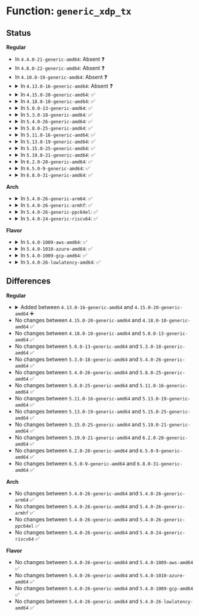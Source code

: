 # Function: <code>generic_xdp_tx</code>

## Status
<b>Regular</b>
<ul>
<li>
In <code>4.4.0-21-generic-amd64</code>: Absent ❓
</li>
<li>
In <code>4.8.0-22-generic-amd64</code>: Absent ❓
</li>
<li>
In <code>4.10.0-19-generic-amd64</code>: Absent ❓
</li>
<li>
<details>
<summary>In <code>4.13.0-16-generic-amd64</code>: Absent ❓</summary>

```json
{
  "name": "generic_xdp_tx",
  "collision_type": "Unique Static",
  "inline_type": "Full",
  "funcs": [
    {
      "addr": 18446744071587039971,
      "name": "generic_xdp_tx",
      "external": false,
      "loc": "net/core/dev.c:4437",
      "file": "net/core/dev.c",
      "inline": "not declared, inlined",
      "caller_inline": [
        "net/core/dev.c:netif_receive_skb_internal"
      ],
      "caller_func": []
    }
  ],
  "symbols": []
}
```
</details>
</li>
<li>
<details>
<summary>In <code>4.15.0-20-generic-amd64</code>: ✅</summary>

```c
void generic_xdp_tx(struct sk_buff * skb, struct bpf_prog * xdp_prog)
```

```json
{
  "name": "generic_xdp_tx",
  "collision_type": "Unique Global",
  "inline_type": "No",
  "funcs": [
    {
      "addr": 18446744071587537984,
      "name": "generic_xdp_tx",
      "external": true,
      "loc": "net/core/dev.c:3997",
      "file": "net/core/dev.c",
      "inline": "seen, unknown",
      "caller_inline": [],
      "caller_func": [
        "drivers/net/tun.c:tun_get_user",
        "net/core/dev.c:do_xdp_generic"
      ]
    }
  ],
  "symbols": [
    {
      "addr": 18446744071587537984,
      "name": "generic_xdp_tx",
      "section": ".text",
      "bind": "STB_GLOBAL",
      "size": 378
    }
  ]
}
```
</details>
</li>
<li>
<details>
<summary>In <code>4.18.0-10-generic-amd64</code>: ✅</summary>

```c
void generic_xdp_tx(struct sk_buff * skb, struct bpf_prog * xdp_prog)
```

```json
{
  "name": "generic_xdp_tx",
  "collision_type": "Unique Global",
  "inline_type": "No",
  "funcs": [
    {
      "addr": 18446744071587841888,
      "name": "generic_xdp_tx",
      "external": true,
      "loc": "net/core/dev.c:4116",
      "file": "net/core/dev.c",
      "inline": "seen, unknown",
      "caller_inline": [],
      "caller_func": [
        "kernel/bpf/devmap.c:dev_map_generic_redirect",
        "net/core/filter.c:xdp_do_generic_redirect"
      ]
    }
  ],
  "symbols": [
    {
      "addr": 18446744071587841888,
      "name": "generic_xdp_tx",
      "section": ".text",
      "bind": "STB_GLOBAL",
      "size": 347
    }
  ]
}
```
</details>
</li>
<li>
<details>
<summary>In <code>5.0.0-13-generic-amd64</code>: ✅</summary>

```c
void generic_xdp_tx(struct sk_buff * skb, struct bpf_prog * xdp_prog)
```

```json
{
  "name": "generic_xdp_tx",
  "collision_type": "Unique Global",
  "inline_type": "No",
  "funcs": [
    {
      "addr": 18446744071587975536,
      "name": "generic_xdp_tx",
      "external": true,
      "loc": "net/core/dev.c:4425",
      "file": "net/core/dev.c",
      "inline": "seen, unknown",
      "caller_inline": [],
      "caller_func": [
        "kernel/bpf/devmap.c:dev_map_generic_redirect",
        "net/core/filter.c:xdp_do_generic_redirect"
      ]
    }
  ],
  "symbols": [
    {
      "addr": 18446744071587975536,
      "name": "generic_xdp_tx",
      "section": ".text",
      "bind": "STB_GLOBAL",
      "size": 344
    }
  ]
}
```
</details>
</li>
<li>
<details>
<summary>In <code>5.3.0-18-generic-amd64</code>: ✅</summary>

```c
void generic_xdp_tx(struct sk_buff * skb, struct bpf_prog * xdp_prog)
```

```json
{
  "name": "generic_xdp_tx",
  "collision_type": "Unique Global",
  "inline_type": "No",
  "funcs": [
    {
      "addr": 18446744071588289376,
      "name": "generic_xdp_tx",
      "external": true,
      "loc": "net/core/dev.c:4439",
      "file": "net/core/dev.c",
      "inline": "seen, unknown",
      "caller_inline": [],
      "caller_func": [
        "kernel/bpf/devmap.c:dev_map_generic_redirect",
        "net/core/filter.c:xdp_do_generic_redirect"
      ]
    }
  ],
  "symbols": [
    {
      "addr": 18446744071588289376,
      "name": "generic_xdp_tx",
      "section": ".text",
      "bind": "STB_GLOBAL",
      "size": 339
    }
  ]
}
```
</details>
</li>
<li>
<details>
<summary>In <code>5.4.0-26-generic-amd64</code>: ✅</summary>

```c
void generic_xdp_tx(struct sk_buff * skb, struct bpf_prog * xdp_prog)
```

```json
{
  "name": "generic_xdp_tx",
  "collision_type": "Unique Global",
  "inline_type": "No",
  "funcs": [
    {
      "addr": 18446744071588494752,
      "name": "generic_xdp_tx",
      "external": true,
      "loc": "net/core/dev.c:4341",
      "file": "net/core/dev.c",
      "inline": "seen, unknown",
      "caller_inline": [],
      "caller_func": [
        "kernel/bpf/devmap.c:dev_map_generic_redirect",
        "net/core/filter.c:xdp_do_generic_redirect"
      ]
    }
  ],
  "symbols": [
    {
      "addr": 18446744071588494752,
      "name": "generic_xdp_tx",
      "section": ".text",
      "bind": "STB_GLOBAL",
      "size": 339
    }
  ]
}
```
</details>
</li>
<li>
<details>
<summary>In <code>5.8.0-25-generic-amd64</code>: ✅</summary>

```c
void generic_xdp_tx(struct sk_buff * skb, struct bpf_prog * xdp_prog)
```

```json
{
  "name": "generic_xdp_tx",
  "collision_type": "Unique Global",
  "inline_type": "No",
  "funcs": [
    {
      "addr": 18446744071589365696,
      "name": "generic_xdp_tx",
      "external": true,
      "loc": "net/core/dev.c:4704",
      "file": "net/core/dev.c",
      "inline": "seen, unknown",
      "caller_inline": [],
      "caller_func": [
        "kernel/bpf/devmap.c:dev_map_generic_redirect",
        "net/core/filter.c:xdp_do_generic_redirect"
      ]
    }
  ],
  "symbols": [
    {
      "addr": 18446744071589365696,
      "name": "generic_xdp_tx",
      "section": ".text",
      "bind": "STB_GLOBAL",
      "size": 334
    }
  ]
}
```
</details>
</li>
<li>
<details>
<summary>In <code>5.11.0-16-generic-amd64</code>: ✅</summary>

```c
void generic_xdp_tx(struct sk_buff * skb, struct bpf_prog * xdp_prog)
```

```json
{
  "name": "generic_xdp_tx",
  "collision_type": "Unique Global",
  "inline_type": "No",
  "funcs": [
    {
      "addr": 18446744071589371264,
      "name": "generic_xdp_tx",
      "external": true,
      "loc": "net/core/dev.c:4733",
      "file": "net/core/dev.c",
      "inline": "seen, unknown",
      "caller_inline": [],
      "caller_func": [
        "kernel/bpf/devmap.c:dev_map_generic_redirect",
        "net/core/filter.c:xdp_do_generic_redirect"
      ]
    }
  ],
  "symbols": [
    {
      "addr": 18446744071589371264,
      "name": "generic_xdp_tx",
      "section": ".text",
      "bind": "STB_GLOBAL",
      "size": 319
    }
  ]
}
```
</details>
</li>
<li>
<details>
<summary>In <code>5.13.0-19-generic-amd64</code>: ✅</summary>

```c
void generic_xdp_tx(struct sk_buff * skb, struct bpf_prog * xdp_prog)
```

```json
{
  "name": "generic_xdp_tx",
  "collision_type": "Unique Global",
  "inline_type": "No",
  "funcs": [
    {
      "addr": 18446744071589267216,
      "name": "generic_xdp_tx",
      "external": true,
      "loc": "net/core/dev.c:4841",
      "file": "net/core/dev.c",
      "inline": "seen, unknown",
      "caller_inline": [],
      "caller_func": [
        "kernel/bpf/devmap.c:dev_map_generic_redirect",
        "net/core/filter.c:xdp_do_generic_redirect"
      ]
    }
  ],
  "symbols": [
    {
      "addr": 18446744071589267216,
      "name": "generic_xdp_tx",
      "section": ".text",
      "bind": "STB_GLOBAL",
      "size": 319
    }
  ]
}
```
</details>
</li>
<li>
<details>
<summary>In <code>5.15.0-25-generic-amd64</code>: ✅</summary>

```c
void generic_xdp_tx(struct sk_buff * skb, struct bpf_prog * xdp_prog)
```

```json
{
  "name": "generic_xdp_tx",
  "collision_type": "Unique Global",
  "inline_type": "No",
  "funcs": [
    {
      "addr": 18446744071589994240,
      "name": "generic_xdp_tx",
      "external": true,
      "loc": "net/core/dev.c:4832",
      "file": "net/core/dev.c",
      "inline": "seen, unknown",
      "caller_inline": [],
      "caller_func": [
        "kernel/bpf/devmap.c:dev_map_generic_redirect",
        "net/core/filter.c:xdp_do_generic_redirect"
      ]
    }
  ],
  "symbols": [
    {
      "addr": 18446744071589994240,
      "name": "generic_xdp_tx",
      "section": ".text",
      "bind": "STB_GLOBAL",
      "size": 316
    }
  ]
}
```
</details>
</li>
<li>
<details>
<summary>In <code>5.19.0-21-generic-amd64</code>: ✅</summary>

```c
void generic_xdp_tx(struct sk_buff * skb, struct bpf_prog * xdp_prog)
```

```json
{
  "name": "generic_xdp_tx",
  "collision_type": "Unique Global",
  "inline_type": "No",
  "funcs": [
    {
      "addr": 18446744071591535248,
      "name": "generic_xdp_tx",
      "external": true,
      "loc": "net/core/dev.c:4872",
      "file": "net/core/dev.c",
      "inline": "seen, unknown",
      "caller_inline": [],
      "caller_func": [
        "kernel/bpf/devmap.c:dev_map_generic_redirect",
        "net/core/dev.c:do_xdp_generic",
        "net/core/filter.c:xdp_do_generic_redirect"
      ]
    }
  ],
  "symbols": [
    {
      "addr": 18446744071591535248,
      "name": "generic_xdp_tx",
      "section": ".text",
      "bind": "STB_GLOBAL",
      "size": 533
    }
  ]
}
```
</details>
</li>
<li>
<details>
<summary>In <code>6.2.0-20-generic-amd64</code>: ✅</summary>

```c
void generic_xdp_tx(struct sk_buff * skb, struct bpf_prog * xdp_prog)
```

```json
{
  "name": "generic_xdp_tx",
  "collision_type": "Unique Global",
  "inline_type": "No",
  "funcs": [
    {
      "addr": 18446744071593308976,
      "name": "generic_xdp_tx",
      "external": true,
      "loc": "net/core/dev.c:4859",
      "file": "net/core/dev.c",
      "inline": "seen, unknown",
      "caller_inline": [],
      "caller_func": [
        "kernel/bpf/devmap.c:dev_map_generic_redirect",
        "net/core/dev.c:do_xdp_generic",
        "net/core/filter.c:xdp_do_generic_redirect"
      ]
    }
  ],
  "symbols": [
    {
      "addr": 18446744071593308976,
      "name": "generic_xdp_tx",
      "section": ".text",
      "bind": "STB_GLOBAL",
      "size": 498
    }
  ]
}
```
</details>
</li>
<li>
<details>
<summary>In <code>6.5.0-9-generic-amd64</code>: ✅</summary>

```c
void generic_xdp_tx(struct sk_buff * skb, struct bpf_prog * xdp_prog)
```

```json
{
  "name": "generic_xdp_tx",
  "collision_type": "Unique Global",
  "inline_type": "No",
  "funcs": [
    {
      "addr": 18446744071593770688,
      "name": "generic_xdp_tx",
      "external": true,
      "loc": "net/core/dev.c:4834",
      "file": "net/core/dev.c",
      "inline": "seen, unknown",
      "caller_inline": [],
      "caller_func": [
        "kernel/bpf/devmap.c:dev_map_generic_redirect",
        "net/core/dev.c:do_xdp_generic",
        "net/core/filter.c:xdp_do_generic_redirect"
      ]
    }
  ],
  "symbols": [
    {
      "addr": 18446744071593770688,
      "name": "generic_xdp_tx",
      "section": ".text",
      "bind": "STB_GLOBAL",
      "size": 498
    }
  ]
}
```
</details>
</li>
<li>
<details>
<summary>In <code>6.8.0-31-generic-amd64</code>: ✅</summary>

```c
void generic_xdp_tx(struct sk_buff * skb, struct bpf_prog * xdp_prog)
```

```json
{
  "name": "generic_xdp_tx",
  "collision_type": "Unique Global",
  "inline_type": "No",
  "funcs": [
    {
      "addr": 18446744071594550272,
      "name": "generic_xdp_tx",
      "external": true,
      "loc": "net/core/dev.c:4982",
      "file": "net/core/dev.c",
      "inline": "seen, unknown",
      "caller_inline": [],
      "caller_func": [
        "kernel/bpf/devmap.c:dev_map_generic_redirect",
        "net/core/dev.c:do_xdp_generic",
        "net/core/filter.c:xdp_do_generic_redirect"
      ]
    }
  ],
  "symbols": [
    {
      "addr": 18446744071594550272,
      "name": "generic_xdp_tx",
      "section": ".text",
      "bind": "STB_GLOBAL",
      "size": 465
    }
  ]
}
```
</details>
</li>
</ul>
<b>Arch</b>
<ul>
<li>
<details>
<summary>In <code>5.4.0-26-generic-arm64</code>: ✅</summary>

```c
void generic_xdp_tx(struct sk_buff * skb, struct bpf_prog * xdp_prog)
```

```json
{
  "name": "generic_xdp_tx",
  "collision_type": "Unique Global",
  "inline_type": "No",
  "funcs": [
    {
      "addr": 18446603336502026312,
      "name": "generic_xdp_tx",
      "external": true,
      "loc": "net/core/dev.c:4341",
      "file": "net/core/dev.c",
      "inline": "seen, unknown",
      "caller_inline": [],
      "caller_func": [
        "kernel/bpf/devmap.c:dev_map_generic_redirect",
        "net/core/filter.c:xdp_do_generic_redirect"
      ]
    }
  ],
  "symbols": [
    {
      "addr": 18446603336502026312,
      "name": "generic_xdp_tx",
      "section": ".text",
      "bind": "STB_GLOBAL",
      "size": 492
    }
  ]
}
```
</details>
</li>
<li>
<details>
<summary>In <code>5.4.0-26-generic-armhf</code>: ✅</summary>

```c
void generic_xdp_tx(struct sk_buff * skb, struct bpf_prog * xdp_prog)
```

```json
{
  "name": "generic_xdp_tx",
  "collision_type": "Unique Global",
  "inline_type": "No",
  "funcs": [
    {
      "addr": 3234778164,
      "name": "generic_xdp_tx",
      "external": true,
      "loc": "net/core/dev.c:4341",
      "file": "net/core/dev.c",
      "inline": "seen, unknown",
      "caller_inline": [],
      "caller_func": [
        "kernel/bpf/devmap.c:dev_map_generic_redirect",
        "net/core/filter.c:xdp_do_generic_redirect"
      ]
    }
  ],
  "symbols": [
    {
      "addr": 3234778164,
      "name": "generic_xdp_tx",
      "section": ".text",
      "bind": "STB_GLOBAL",
      "size": 444
    }
  ]
}
```
</details>
</li>
<li>
<details>
<summary>In <code>5.4.0-26-generic-ppc64el</code>: ✅</summary>

```c
void generic_xdp_tx(struct sk_buff * skb, struct bpf_prog * xdp_prog)
```

```json
{
  "name": "generic_xdp_tx",
  "collision_type": "Unique Global",
  "inline_type": "No",
  "funcs": [
    {
      "addr": 13835058055295469024,
      "name": "generic_xdp_tx",
      "external": true,
      "loc": "net/core/dev.c:4341",
      "file": "net/core/dev.c",
      "inline": "seen, unknown",
      "caller_inline": [],
      "caller_func": [
        "kernel/bpf/devmap.c:dev_map_generic_redirect",
        "net/core/filter.c:xdp_do_generic_redirect"
      ]
    }
  ],
  "symbols": [
    {
      "addr": 13835058055295469024,
      "name": "generic_xdp_tx",
      "section": ".text",
      "bind": "STB_GLOBAL",
      "size": 544
    }
  ]
}
```
</details>
</li>
<li>
<details>
<summary>In <code>5.4.0-24-generic-riscv64</code>: ✅</summary>

```c
void generic_xdp_tx(struct sk_buff * skb, struct bpf_prog * xdp_prog)
```

```json
{
  "name": "generic_xdp_tx",
  "collision_type": "Unique Global",
  "inline_type": "No",
  "funcs": [
    {
      "addr": 18446743936278316522,
      "name": "generic_xdp_tx",
      "external": true,
      "loc": "net/core/dev.c:4341",
      "file": "net/core/dev.c",
      "inline": "seen, unknown",
      "caller_inline": [],
      "caller_func": [
        "kernel/bpf/devmap.c:dev_map_generic_redirect",
        "net/core/filter.c:xdp_do_generic_redirect"
      ]
    }
  ],
  "symbols": [
    {
      "addr": 18446743936278316522,
      "name": "generic_xdp_tx",
      "section": ".text",
      "bind": "STB_GLOBAL",
      "size": 392
    }
  ]
}
```
</details>
</li>
</ul>
<b>Flavor</b>
<ul>
<li>
<details>
<summary>In <code>5.4.0-1009-aws-amd64</code>: ✅</summary>

```c
void generic_xdp_tx(struct sk_buff * skb, struct bpf_prog * xdp_prog)
```

```json
{
  "name": "generic_xdp_tx",
  "collision_type": "Unique Global",
  "inline_type": "No",
  "funcs": [
    {
      "addr": 18446744071588101536,
      "name": "generic_xdp_tx",
      "external": true,
      "loc": "net/core/dev.c:4341",
      "file": "net/core/dev.c",
      "inline": "seen, unknown",
      "caller_inline": [],
      "caller_func": [
        "kernel/bpf/devmap.c:dev_map_generic_redirect",
        "net/core/filter.c:xdp_do_generic_redirect"
      ]
    }
  ],
  "symbols": [
    {
      "addr": 18446744071588101536,
      "name": "generic_xdp_tx",
      "section": ".text",
      "bind": "STB_GLOBAL",
      "size": 339
    }
  ]
}
```
</details>
</li>
<li>
<details>
<summary>In <code>5.4.0-1010-azure-amd64</code>: ✅</summary>

```c
void generic_xdp_tx(struct sk_buff * skb, struct bpf_prog * xdp_prog)
```

```json
{
  "name": "generic_xdp_tx",
  "collision_type": "Unique Global",
  "inline_type": "No",
  "funcs": [
    {
      "addr": 18446744071587814448,
      "name": "generic_xdp_tx",
      "external": true,
      "loc": "net/core/dev.c:4341",
      "file": "net/core/dev.c",
      "inline": "seen, unknown",
      "caller_inline": [],
      "caller_func": [
        "kernel/bpf/devmap.c:dev_map_generic_redirect",
        "net/core/filter.c:xdp_do_generic_redirect"
      ]
    }
  ],
  "symbols": [
    {
      "addr": 18446744071587814448,
      "name": "generic_xdp_tx",
      "section": ".text",
      "bind": "STB_GLOBAL",
      "size": 339
    }
  ]
}
```
</details>
</li>
<li>
<details>
<summary>In <code>5.4.0-1009-gcp-amd64</code>: ✅</summary>

```c
void generic_xdp_tx(struct sk_buff * skb, struct bpf_prog * xdp_prog)
```

```json
{
  "name": "generic_xdp_tx",
  "collision_type": "Unique Global",
  "inline_type": "No",
  "funcs": [
    {
      "addr": 18446744071588433312,
      "name": "generic_xdp_tx",
      "external": true,
      "loc": "net/core/dev.c:4341",
      "file": "net/core/dev.c",
      "inline": "seen, unknown",
      "caller_inline": [],
      "caller_func": [
        "kernel/bpf/devmap.c:dev_map_generic_redirect",
        "net/core/filter.c:xdp_do_generic_redirect"
      ]
    }
  ],
  "symbols": [
    {
      "addr": 18446744071588433312,
      "name": "generic_xdp_tx",
      "section": ".text",
      "bind": "STB_GLOBAL",
      "size": 339
    }
  ]
}
```
</details>
</li>
<li>
<details>
<summary>In <code>5.4.0-26-lowlatency-amd64</code>: ✅</summary>

```c
void generic_xdp_tx(struct sk_buff * skb, struct bpf_prog * xdp_prog)
```

```json
{
  "name": "generic_xdp_tx",
  "collision_type": "Unique Global",
  "inline_type": "No",
  "funcs": [
    {
      "addr": 18446744071588569680,
      "name": "generic_xdp_tx",
      "external": true,
      "loc": "net/core/dev.c:4341",
      "file": "net/core/dev.c",
      "inline": "seen, unknown",
      "caller_inline": [],
      "caller_func": [
        "kernel/bpf/devmap.c:dev_map_generic_redirect",
        "net/core/filter.c:xdp_do_generic_redirect"
      ]
    }
  ],
  "symbols": [
    {
      "addr": 18446744071588569680,
      "name": "generic_xdp_tx",
      "section": ".text",
      "bind": "STB_GLOBAL",
      "size": 385
    }
  ]
}
```
</details>
</li>
</ul>

## Differences
<b>Regular</b>
<ul>
<li>
<details>
<summary>Added between <code>4.13.0-16-generic-amd64</code> and <code>4.15.0-20-generic-amd64</code> ➕</summary>

```c
void generic_xdp_tx(struct sk_buff * skb, struct bpf_prog * xdp_prog)
```
</details>
</li>
<li>
No changes between <code>4.15.0-20-generic-amd64</code> and <code>4.18.0-10-generic-amd64</code> ✅
</li>
<li>
No changes between <code>4.18.0-10-generic-amd64</code> and <code>5.0.0-13-generic-amd64</code> ✅
</li>
<li>
No changes between <code>5.0.0-13-generic-amd64</code> and <code>5.3.0-18-generic-amd64</code> ✅
</li>
<li>
No changes between <code>5.3.0-18-generic-amd64</code> and <code>5.4.0-26-generic-amd64</code> ✅
</li>
<li>
No changes between <code>5.4.0-26-generic-amd64</code> and <code>5.8.0-25-generic-amd64</code> ✅
</li>
<li>
No changes between <code>5.8.0-25-generic-amd64</code> and <code>5.11.0-16-generic-amd64</code> ✅
</li>
<li>
No changes between <code>5.11.0-16-generic-amd64</code> and <code>5.13.0-19-generic-amd64</code> ✅
</li>
<li>
No changes between <code>5.13.0-19-generic-amd64</code> and <code>5.15.0-25-generic-amd64</code> ✅
</li>
<li>
No changes between <code>5.15.0-25-generic-amd64</code> and <code>5.19.0-21-generic-amd64</code> ✅
</li>
<li>
No changes between <code>5.19.0-21-generic-amd64</code> and <code>6.2.0-20-generic-amd64</code> ✅
</li>
<li>
No changes between <code>6.2.0-20-generic-amd64</code> and <code>6.5.0-9-generic-amd64</code> ✅
</li>
<li>
No changes between <code>6.5.0-9-generic-amd64</code> and <code>6.8.0-31-generic-amd64</code> ✅
</li>
</ul>
<b>Arch</b>
<ul>
<li>
No changes between <code>5.4.0-26-generic-amd64</code> and <code>5.4.0-26-generic-arm64</code> ✅
</li>
<li>
No changes between <code>5.4.0-26-generic-amd64</code> and <code>5.4.0-26-generic-armhf</code> ✅
</li>
<li>
No changes between <code>5.4.0-26-generic-amd64</code> and <code>5.4.0-26-generic-ppc64el</code> ✅
</li>
<li>
No changes between <code>5.4.0-26-generic-amd64</code> and <code>5.4.0-24-generic-riscv64</code> ✅
</li>
</ul>
<b>Flavor</b>
<ul>
<li>
No changes between <code>5.4.0-26-generic-amd64</code> and <code>5.4.0-1009-aws-amd64</code> ✅
</li>
<li>
No changes between <code>5.4.0-26-generic-amd64</code> and <code>5.4.0-1010-azure-amd64</code> ✅
</li>
<li>
No changes between <code>5.4.0-26-generic-amd64</code> and <code>5.4.0-1009-gcp-amd64</code> ✅
</li>
<li>
No changes between <code>5.4.0-26-generic-amd64</code> and <code>5.4.0-26-lowlatency-amd64</code> ✅
</li>
</ul>
